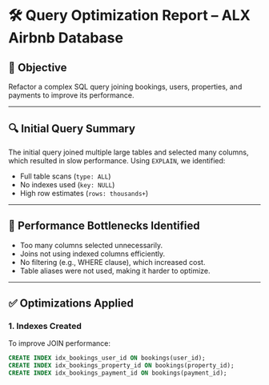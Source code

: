# 🛠 Query Optimization Report – ALX Airbnb Database

## 🎯 Objective
Refactor a complex SQL query joining bookings, users, properties, and payments to improve its performance.

---

## 🔍 Initial Query Summary
The initial query joined multiple large tables and selected many columns, which resulted in slow performance. Using `EXPLAIN`, we identified:

- Full table scans (`type: ALL`)
- No indexes used (`key: NULL`)
- High row estimates (`rows: thousands+`)

---

## 🔎 Performance Bottlenecks Identified
- Too many columns selected unnecessarily.
- Joins not using indexed columns efficiently.
- No filtering (e.g., WHERE clause), which increased cost.
- Table aliases were not used, making it harder to optimize.

---

## ✅ Optimizations Applied

### 1. Indexes Created
To improve JOIN performance:
```sql
CREATE INDEX idx_bookings_user_id ON bookings(user_id);
CREATE INDEX idx_bookings_property_id ON bookings(property_id);
CREATE INDEX idx_bookings_payment_id ON bookings(payment_id);
